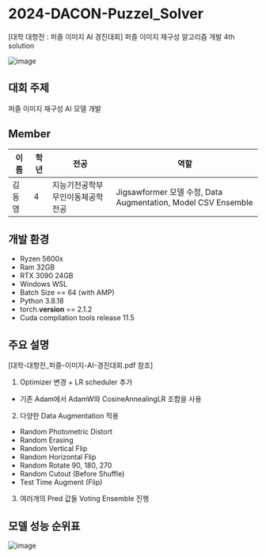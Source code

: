 # 2024-DACON-Puzzel_Solver
[대학 대항전 : 퍼즐 이미지 AI 경진대회] 퍼즐 이미지 재구성 알고리즘 개발 4th solution

![image](https://github.com/DYDevelop/DACON-Competitions/assets/55197580/dfaea029-7aeb-469d-b5b5-3e80a9714329)

## 대회 주제
퍼즐 이미지 재구성 AI 모델 개발

## Member
| 이름       | 학년 | 전공          | 역할                          |
|--------------|-----|-----------------------|------------------------------------|
| 김동영    | 4    | 지능기전공학부 무인이동체공학전공 |  Jigsawformer 모델 수정, Data Augmentation, Model CSV Ensemble |

## 개발 환경
- Ryzen 5600x
- Ram 32GB
- RTX 3090 24GB
- Windows WSL
- Batch Size == 64 (with AMP)
- Python 3.8.18
- torch.__version__ == 2.1.2
- Cuda compilation tools release 11.5

## 주요 설명
[대학-대항전_퍼즐-이미지-AI-경진대회.pdf 참조]
1. Optimizer 변경 + LR scheduler 추가
- 기존 Adam에서 AdamW와 CosineAnnealingLR 조합을 사용

2. 다양한 Data Augmentation 적용
- Random Photometric Distort 
- Random Erasing
- Random Vertical Flip
- Random Horizontal Flip
- Random Rotate 90, 180, 270
- Random Cutout (Before Shuffle)
- Test Time Augment (Flip)

3. 여러개의 Pred 값들 Voting Ensemble 진행

## 모델 성능 순위표
![image](https://github.com/DYDevelop/DACON-Competitions/assets/55197580/a1cfbb6c-4d91-4f74-b2a2-9122e6c3416a)


